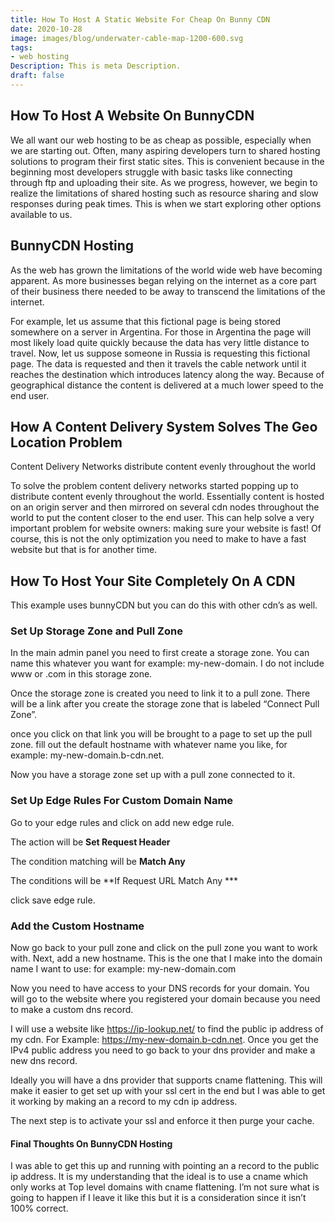 ```yaml
---
title: How To Host A Static Website For Cheap On Bunny CDN
date: 2020-10-28 
image: images/blog/underwater-cable-map-1200-600.svg
tags:
- web hosting
Description: This is meta Description.
draft: false
---
```


## How To Host A Website On BunnyCDN

We all want our web hosting to be as cheap as possible, especially when we are starting out. Often, many aspiring developers turn to shared hosting solutions to program their first static sites. This is convenient because in the beginning most developers struggle with basic tasks like connecting through ftp and uploading their site. As we progress, however, we begin to realize the limitations of shared hosting such as resource sharing and slow responses during peak times. This is when we start exploring other options available to us.

## BunnyCDN Hosting

As the web has grown the limitations of the world wide web have becoming apparent. As more businesses began relying on the internet as a core part of their business there needed to be away to transcend the limitations of the internet.


For example, let us assume that this fictional page is being stored somewhere on a server in Argentina. For those in Argentina the page will most likely load quite quickly because the data has very little distance to travel. Now, let us suppose someone in Russia is requesting this fictional page. The data is requested and then it travels the cable network until it reaches the destination which introduces latency along the way. Because of geographical distance the content is delivered at a much lower speed to the end user.

## How A Content Delivery System Solves The Geo Location Problem

Content Delivery Networks distribute content evenly throughout the world

To solve the problem content delivery networks started popping up to distribute content evenly throughout the world. Essentially content is hosted on an origin server and then mirrored on several cdn nodes throughout the world to put the content closer to the end user. This can help solve a very important problem for website owners: making sure your website is fast! Of course, this is not the only optimization you need to make to have a fast website but that is for another time.

## How To Host Your Site Completely On A CDN

This example uses bunnyCDN but you can do this with other cdn’s as well.

### Set Up Storage Zone and Pull Zone

In the main admin panel you need to first create a storage zone. You can name this whatever you want for example: my-new-domain. I do not include www or .com in this storage zone.

Once the storage zone is created you need to link it to a pull zone. There will be a link after you create the storage zone that is labeled “Connect Pull Zone”.

once you click on that link you will be brought to a page to set up the pull zone. fill out the default hostname with whatever name you like, for example: my-new-domain.b-cdn.net.

Now you have a storage zone set up with a pull zone connected to it.

### Set Up Edge Rules For Custom Domain Name

Go to your edge rules and click on add new edge rule.

The action will be **Set Request Header**

The condition matching will be **Match Any**

The conditions will be **If Request URL Match Any ***

click save edge rule.

### Add the Custom Hostname

Now go back to your pull zone and click on the pull zone you want to work with. Next, add a new hostname. This is the one that I make into the domain name I want to use: for example: my-new-domain.com

Now you need to have access to your DNS records for your domain. You will go to the website where you registered your domain because you need to make a custom dns record.

I will use a website like https://ip-lookup.net/ to find the public ip address of my cdn. For Example: https://my-new-domain.b-cdn.net. Once you get the IPv4 public address you need to go back to your dns provider and make a new dns record.

Ideally you will have a dns provider that supports cname flattening. This will make it easier to get set up with your ssl cert in the end but I was able to get it working by making an a record to my cdn ip address.

The next step is to activate your ssl and enforce it then purge your cache.

#### Final Thoughts On BunnyCDN Hosting

I was able to get this up and running with pointing an a record to the public ip address. It is my understanding that the ideal is to use a cname which only works at Top level domains with cname flattening. I’m not sure what is going to happen if I leave it like this but it is a consideration since it isn’t 100% correct.